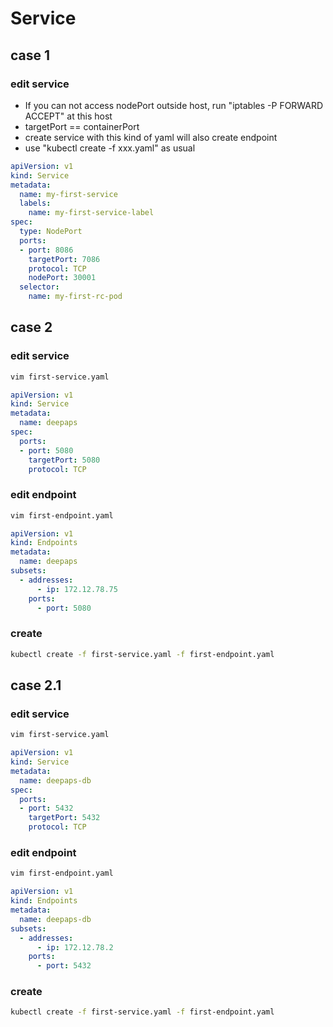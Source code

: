 # Service
## case 1
### edit service
- If you can not access nodePort outside host, run "iptables -P FORWARD ACCEPT" at this host
- targetPort == containerPort
- create service with this kind of yaml will also create endpoint
- use "kubectl create -f xxx.yaml" as usual
```yaml
apiVersion: v1
kind: Service
metadata:
  name: my-first-service
  labels:
    name: my-first-service-label
spec:
  type: NodePort
  ports:
  - port: 8086
    targetPort: 7086
    protocol: TCP
    nodePort: 30001
  selector:
    name: my-first-rc-pod

```
## case 2
### edit service
```bash
vim first-service.yaml
```
```yaml
apiVersion: v1
kind: Service
metadata:
  name: deepaps
spec:
  ports:
  - port: 5080
    targetPort: 5080
    protocol: TCP

```
### edit endpoint
```bash
vim first-endpoint.yaml
```
```yaml
apiVersion: v1
kind: Endpoints
metadata: 
  name: deepaps
subsets:
  - addresses:
      - ip: 172.12.78.75
    ports:  
      - port: 5080
```
### create
```bash
kubectl create -f first-service.yaml -f first-endpoint.yaml
```
## case 2.1
### edit service
```bash
vim first-service.yaml
```
```yaml
apiVersion: v1
kind: Service
metadata:
  name: deepaps-db
spec:
  ports:
  - port: 5432
    targetPort: 5432
    protocol: TCP

```
### edit endpoint
```bash
vim first-endpoint.yaml
```
```yaml
apiVersion: v1
kind: Endpoints
metadata: 
  name: deepaps-db
subsets:
  - addresses:
      - ip: 172.12.78.2
    ports:  
      - port: 5432
```
### create
```bash
kubectl create -f first-service.yaml -f first-endpoint.yaml
```